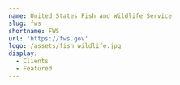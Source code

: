 ```yaml
---
name: United States Fish and Wildlife Service
slug: fws
shortname: FWS
url: 'https://fws.gov'
logo: /assets/fish_wildlife.jpg
display:
  - Clients
  - Featured
---
```

